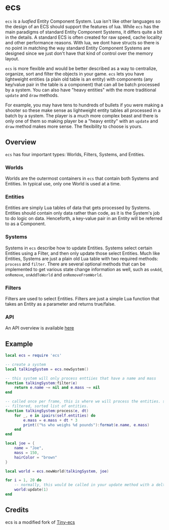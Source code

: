 # ecs

`ecs` is a _luafied_ Entity Component System. Lua isn't like other languages so the design of an ECS should support the features of lua. While `ecs` has the main paradigms of standard Entity Component Systems, it differs quite a bit in the details. A standard ECS is often created for raw speed, cache locality and other performance reasons. With lua, we dont have structs so there is no point in matching the way standard Entity Component Systems are designed since we just don't have that kind of control over the memory layout.

`ecs` is more flexible and would be better described as a way to centralize, organize, sort and filter the objects in your game. `ecs` lets you have lightweight entities (a plain old table is an entity) with components (any key/value pair in the table is a component) that can all be batch processed by a system. You can also have "heavy entities" with the more traditional `update` and `draw` methods.

For example, you may have tens to hundreds of bullets if you were making a shooter so these make sense as lightweight entity tables all processed in a batch by a system. The player is a much more complex beast and there is only one of them so making player be a "heavy entity" with an `update` and `draw` method makes more sense. The flexibility to choose is yours.

## Overview
`ecs` has four important types: Worlds, Filters, Systems, and Entities.

### Worlds
Worlds are the outermost containers in `ecs` that contain both Systems and Entities. In typical use, only one World is used at a time.

### Entities
Entities are simply Lua tables of data that gets processed by Systems. Entities should contain only data rather than code, as it is the System's job to do logic on data. Henceforth, a key-value pair in an Entity will be referred to as a Component.

### Systems
Systems in `ecs` describe how to update Entities. Systems select certain Entities using a Filter, and then only update those select Entities. Much like Entities, Systems are just a plain old Lua table with two required methods: `process` and `filter`. There are several optional methods that can be implemented to get various state change information as well, such as `onAdd`, `onRemove`, `onAddToWorld` and `onRemoveFromWorld`.

### Filters
Filters are used to select Entities. Filters are just a simple Lua function that takes an Entity as a parameter and returns true/false.

### API
An API overview is available [here](API.md)

## Example

```lua
local ecs = require 'ecs'

-- create a system
local talkingSystem = ecs.newSystem()

-- this system will only process enttiies that have a name and mass
function talkingSystem:filter(e)
	return e.name ~= nil and e.mass ~= nil
end

-- called once per frame, this is where we will process the entities. self.entities contains the
-- filtered, sorted list of entities.
function talkingSystem:process(e, dt)
	for _, e in ipairs(self.entities) do
		e.mass = e.mass + dt * 3
		print(("%s who weighs %d pounds"):format(e.name, e.mass)
	end
end

local joe = {
    name = "Joe",
    mass = 150,
    hairColor = "brown"
}

local world = ecs.newWorld(talkingSystem, joe)

for i = 1, 20 do
    -- normally, this would be called in your update method with a delta time
    world:update(1)
end
```

## Credits
ecs is a modified fork of [Tiny-ecs](https://github.com/bakpakin/tiny-ecs)

